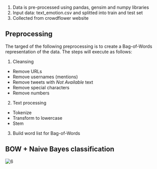 1. Data is pre-processed using pandas, gensim and numpy libraries
2. Input data: text_emotion.csv and splitted into train and test set 
3. Collected from crowdflower website
## Preprocessing 

The targed of the following preprocessing is to create a Bag-of-Words representation of the data. The steps will execute as follows:

1. Cleansing
* Remove URLs
* Remove usernames (mentions)
* Remove tweets with *Not Available* text
* Remove special characters
* Remove numbers
2. Text processing
* Tokenize
* Transform to lowercase
* Stem
3. Build word list for Bag-of-Words

## BOW + Naive Bayes classification
![6](https://user-images.githubusercontent.com/7825643/39469519-dce32516-4cf5-11e8-93f4-6418107d2f07.png)
